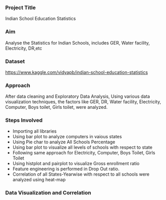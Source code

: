 ### Project Title
Indian School Education Statistics
### Aim
Analyse the Statistics for Indian Schools, includes GER, Water facility, Electricity, DR,etc
### Dataset
https://www.kaggle.com/vidyapb/indian-school-education-statistics
### Approach
After data cleaning and Exploratory Data Analysis, Using various data visualization techniques, the factors like GER, DR, Water facility, Electricity, Computer, Boys toilet, Girls toilet, were analyzed.
### Steps Involved
- Importing all libraries
- Using bar plot to analyze computers in vaious states
- Using Pie char to analyze All Schools Percentage
- Using bar plot to visualize all levels of schools with respect to state
- Following same approach for Electricity, Computer, Boys Toilet, Girls Toilet
- Using histplot and pairplot to visualize Gross enrollment ratio
- Feature engineering is performed in Drop Out ratio.
- Correlation of all States-Yearwise with respect to all schools were analyzed using heat-map
### Data Visualization and Correlation
<img src="">
